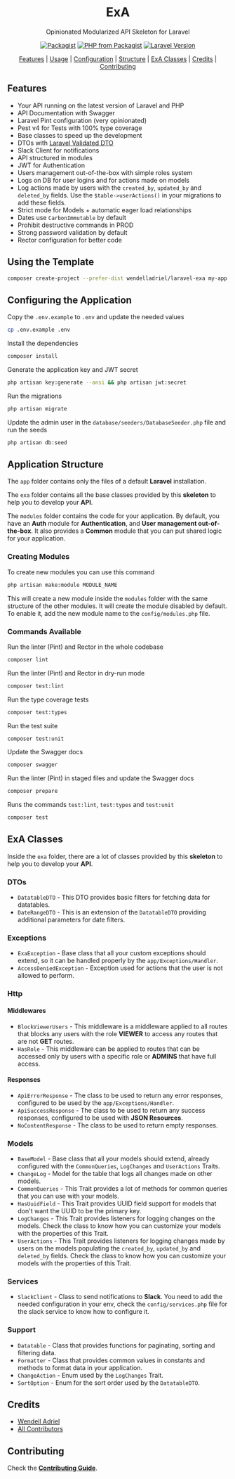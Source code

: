 <div align="center">
    <p>
        <h1>ExA</h1>
        Opinionated Modularized API Skeleton for Laravel
    </p>
</div>

<p align="center">
<a href="https://packagist.org/packages/WendellAdriel/laravel-exa"><img src="https://img.shields.io/packagist/v/WendellAdriel/laravel-exa.svg?style=flat-square" alt="Packagist"></a>
<a href="https://packagist.org/packages/WendellAdriel/laravel-exa"><img src="https://img.shields.io/packagist/php-v/WendellAdriel/laravel-exa.svg?style=flat-square" alt="PHP from Packagist"></a>
<a href="https://packagist.org/packages/WendellAdriel/laravel-exa"><img src="https://img.shields.io/badge/Laravel-12.x-brightgreen.svg?style=flat-square" alt="Laravel Version"></a>
</p>

<p align="center">
    <a href="#features">Features</a> |
    <a href="#using-the-template">Usage</a> |
    <a href="#configuring-the-application">Configuration</a> |
    <a href="#application-structure">Structure</a> |
    <a href="#exa-classes">ExA Classes</a> |
    <a href="#credits">Credits</a> |
    <a href="#contributing">Contributing</a>
</p>

## Features

* Your API running on the latest version of Laravel and PHP
* API Documentation with Swagger
* Laravel Pint configuration (very opinionated)
* Pest v4 for Tests with 100% type coverage
* Base classes to speed up the development
* DTOs with [Laravel Validated DTO](https://github.com/WendellAdriel/laravel-validated-dto)
* Slack Client for notifications
* API structured in modules
* JWT for Authentication
* Users management out-of-the-box with simple roles system
* Logs on DB for user logins and for actions made on models
* Log actions made by users with the `created_by`, `updated_by` and `deleted_by` fields. Use the `$table->userActions()` in your migrations to add these fields.
* Strict mode for Models + automatic eager load relationships
* Dates use `CarbonImmutable` by default
* Prohibit destructive commands in PROD
* Strong password validation by default
* Rector configuration for better code

## Using the Template

```bash
composer create-project --prefer-dist wendelladriel/laravel-exa my-app
```

## Configuring the Application

Copy the `.env.example` to `.env` and update the needed values

```bash
cp .env.example .env
```

Install the dependencies

```bash
composer install
```

Generate the application key and JWT secret

```bash
php artisan key:generate --ansi && php artisan jwt:secret
```

Run the migrations

```bash
php artisan migrate
```

Update the admin user in the `database/seeders/DatabaseSeeder.php` file and run the seeds

```bash
php artisan db:seed
```

## Application Structure

The `app` folder contains only the files of a default **Laravel** installation.

The `exa` folder contains all the base classes provided by this **skeleton** to help you to develop your **API**.

The `modules` folder contains the code for your application. By default, you have an **Auth** module for **Authentication**,
and **User management out-of-the-box**. It also provides a **Common** module that you can put shared logic for
your application.

### Creating Modules

To create new modules you can use this command

```bash
php artisan make:module MODULE_NAME
```

This will create a new module inside the `modules` folder with the same structure of the other modules. It will create
the module disabled by default. To enable it, add the new module name to the `config/modules.php` file.

### Commands Available

Run the linter (Pint) and Rector in the whole codebase

```bash
composer lint
```

Run the linter (Pint) and Rector in dry-run mode

```bash
composer test:lint
```

Run the type coverage tests

```bash
composer test:types
```

Run the test suite

```bash
composer test:unit
```

Update the Swagger docs

```bash
composer swagger
```

Run the linter (Pint) in staged files and update the Swagger docs

```bash
composer prepare
```

Runs the commands `test:lint`, `test:types` and `test:unit`

```bash
composer test
```

## ExA Classes

Inside the `exa` folder, there are a lot of classes provided by this **skeleton** to help you to develop your **API**.

### DTOs

* `DatatableDTO` - This DTO provides basic filters for fetching data for datatables.
* `DateRangeDTO` - This is an extension of the `DatatableDTO` providing additional parameters for date filters.

### Exceptions

- `ExaException` - Base class that all your custom exceptions should extend, so it can be handled properly by the `app/Exceptions/Handler`.
- `AccessDeniedException` - Exception used for actions that the user is not allowed to perform.

### Http

#### Middlewares

* `BlockViewerUsers` - This middleware is a middleware applied to all routes that blocks any users with the role **VIEWER** to access any routes that are not **GET** routes.
* `HasRole` - This middleware can be applied to routes that can be accessed only by users with a specific role or **ADMINS** that have full access.

#### Responses

* `ApiErrorResponse` - The class to be used to return any error responses, configured to be used by the `app/Exceptions/Handler`.
* `ApiSuccessResponse` - The class to be used to return any success responses, configured to be used with **JSON Resources**.
* `NoContentResponse` - The class to be used to return empty responses.

### Models

* `BaseModel` - Base class that all your models should extend, already configured with the `CommonQueries`, `LogChanges` and `UserActions` Traits.
* `ChangeLog` - Model for the table that logs all changes made on other models.
* `CommonQueries` - This Trait provides a lot of methods for common queries that you can use with your models.
* `HasUuidField` - This Trait provides UUID field support for models that don't want the UUID to be the primary key.
* `LogChanges` - This Trait provides listeners for logging changes on the models. Check the class to know how you can customize your models with the properties of this Trait.
* `UserActions` - This Trait provides listeners for logging changes made by users on the models populating the `created_by`, `updated_by` and `deleted_by` fields. Check the class to know how you can customize your models with the properties of this Trait.

### Services

* `SlackClient` - Class to send notifications to **Slack**. You need to add the needed configuration in your env, check the `config/services.php` file for the slack service to know how to configure it.

### Support

* `Datatable` - Class that provides functions for paginating, sorting and filtering data.
* `Formatter` - Class that provides common values in constants and methods to format data in your application.
* `ChangeAction` - Enum used by the `LogChanges` Trait.
* `SortOption` - Enum for the sort order used by the `DatatableDTO`.

## Credits

- [Wendell Adriel](https://github.com/WendellAdriel)
- [All Contributors](../../contributors)

## Contributing

Check the **[Contributing Guide](CONTRIBUTING.md)**.
